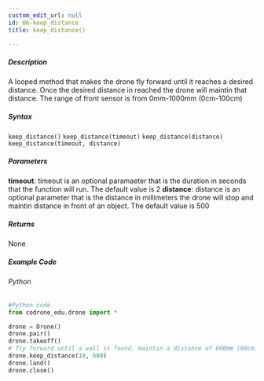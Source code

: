 ```yaml
---
custom_edit_url: null
id: 06-keep_distance
title: keep_distance()

---
```


##### Description

A looped method that makes the drone fly forward until it reaches a desired distance. Once the desired distance in reached the drone will maintin that distance.
The range of front sensor is from 0mm-1000mm (0cm-100cm)


##### Syntax
```keep_distance()```
```keep_distance(timeout)```
```keep_distance(distance)```
```keep_distance(timeout, distance)```

##### Parameters
**timeout**: timeout is an optional paramaeter that is the duration in seconds that the function will run. The default value is 2
**distance**: distance is an optional parameter that is the distance in millimeters the drone will stop and maintin distance in front of an object. The default value is 500

##### Returns

None

##### Example Code
###### Python
```python
#Python code
from codrone_edu.drone import *

drone = Drone()
drone.pair()
drone.takeoff()
# fly forward until a wall is found. maintin a distance of 600mm (60cm) from an object once detected. run this loop for 10 seconds.
drone.keep_distance(10, 600)
drone.land()
drone.close()
```